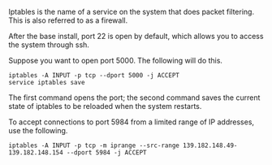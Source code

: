 Iptables is the name of a service on the system that does packet filtering.
This is also referred to as a firewall.

After the base install, port 22 is open by default,
which allows you to access the system through ssh.

Suppose you want to open port 5000.  The following will do this.

    iptables -A INPUT -p tcp --dport 5000 -j ACCEPT
    service iptables save
    
The first command opens the port; the second command saves the
current state of iptables to be reloaded when the system restarts.

To accept connections to port 5984 from a limited range of IP addresses,
use the following.

    iptables -A INPUT -p tcp -m iprange --src-range 139.182.148.49-139.182.148.154 --dport 5984 -j ACCEPT
